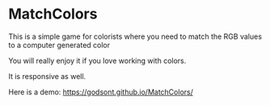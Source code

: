 # MatchColors
This is a simple game for colorists where you need to match the RGB values to a computer generated color

You will really enjoy it if you love working with colors.

It is responsive as well.

Here is a demo: https://godsont.github.io/MatchColors/
